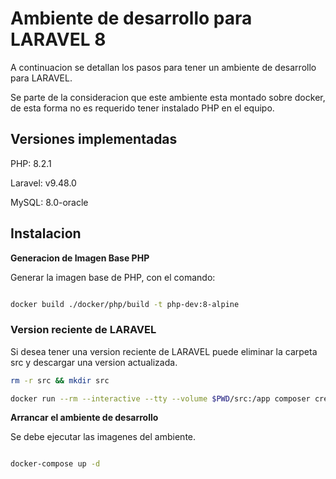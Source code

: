 # Ambiente de desarrollo para LARAVEL 8

A continuacion se detallan los pasos para tener un ambiente de desarrollo para LARAVEL. 

Se parte de la consideracion que este ambiente esta montado sobre docker, de esta forma no es requerido tener instalado PHP en el equipo.


## Versiones implementadas


PHP: 8.2.1

Laravel: v9.48.0

MySQL: 8.0-oracle


## Instalacion

**Generacion de Imagen Base PHP**

Generar la imagen base de PHP, con el comando:

```bash

docker build ./docker/php/build -t php-dev:8-alpine

```

### Version reciente de LARAVEL

Si desea tener una version reciente de LARAVEL puede eliminar la carpeta src y descargar una version actualizada.

```bash
rm -r src && mkdir src

docker run --rm --interactive --tty --volume $PWD/src:/app composer create-project laravel/laravel .

```


**Arrancar el ambiente de desarrollo**

Se debe ejecutar las imagenes del ambiente.

```bash

docker-compose up -d

```